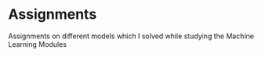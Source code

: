 # Assignments

Assignments on different models which I solved while studying the Machine Learning Modules
